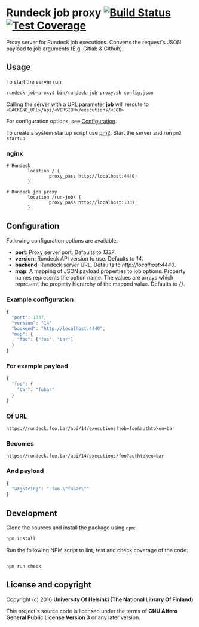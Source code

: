 # Rundeck job proxy [![Build Status](https://travis-ci.org/NatLibFi/rundeck-job-proxy.svg)](https://travis-ci.org/NatLibFi/rundeck-job-proxy) [![Test Coverage](https://codeclimate.com/github/NatLibFi/rundeck-job-proxy/badges/coverage.svg)](https://codeclimate.com/github/NatLibFi/rundeck-job-proxy/coverage)

Proxy server for Rundeck job executions. Converts the request's JSON payload to job arguments (E.g. Gitlab & Github).

## Usage

To start the server run:
```sh
rundeck-job-proxy$ bin/rundeck-job-proxy.sh config.json
```

Calling the server with a URL parameter **job** will reroute to `<BACKEND_URL>/api/<VERSION>/executions/<JOB>`

For configuration options, see [Configuration](#configuration).

To create a system startup script use [pm2](http://pm2.keymetrics.io/). Start the server and run `pm2 startup`

### nginx
```
# Rundeck
        location / {
                proxy_pass http://localhost:4440;
        }

# Rundeck job proxy
        location /run-job/ {
                proxy_pass http://localhost:1337;
        }
```

## Configuration

Following configuration options are available:

- **port**: Proxy server port. Defaults to _1337_.
- **version**: Rundeck API version to use. Defaults to _14_.
- **backend**: Rundeck server URL. Defaults to _http://localhost:4440_.
- **map**: A mapping of JSON payload properties to job options. Property names represents the option name. The values are arrays which represent the property hierarchy of the mapped value. Defaults to _{}_.

### Example configuration
```js
{
  "port": 1337,
  "version": "14"
  "backend": "http://localhost:4440",
  "map": {
    "foo": ["foo", "bar"]
  }
}
```

### For example payload
```js
{
  "foo": {
    "bar": "fubar"
  }
}
```

### Of URL
```
https://rundeck.foo.bar/api/14/executions?job=foo&authtoken=bar
```

### Becomes
```
https://rundeck.foo.bar/api/14/executions/foo?authtoken=bar
```

### And payload
```js
{
  "argString": "-foo \"fubar\""
}
```

## Development 

Clone the sources and install the package using `npm`:

```sh
npm install
```

Run the following NPM script to lint, test and check coverage of the code:

```javascript

npm run check

```

## License and copyright

Copyright (c) 2016 **University Of Helsinki (The National Library Of Finland)**

This project's source code is licensed under the terms of **GNU Affero General Public License Version 3** or any later version.
